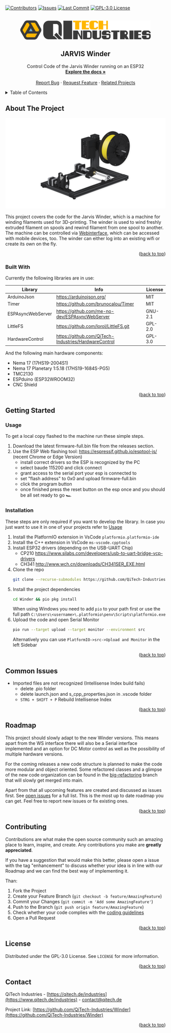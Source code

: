 <div id="top"></div>

<!-- PROJECT SHIELDS -->
[![Contributors][contributors-shield]][contributors-url]
[![Issues][issues-shield]][issues-url]
[![Last Commit][commit-shield]][commit-url]
[![GPL-3.0 License][license-shield]][license-url]

<!-- PROJECT LOGO -->
<br />
<div align="center">
  <a href="https://github.com/QiTech-Industries/Winder">
    <img src="images/logo.svg" alt="Logo" height="60">
  </a>

  <h2 align="center">JARVIS Winder</h2>

  <p align="center">
Control Code of the Jarvis Winder running on an ESP32
    <br />
    <a href="https://github.com/QiTech-Industries/Winder/tree/main/documentation"><strong>Explore the docs »</strong></a>
    <br />
    <br />
    <a href="https://github.com/QiTech-Industries/Winder/issues">Report Bug</a>
    ·
    <a href="https://github.com/QiTech-Industries/Winder/issues">Request Feature</a>
    ·
    <a href="https://github.com/QiTech-Industries">Related Projects</a>
  </p>
</div>



<!-- TABLE OF CONTENTS -->
<details>
  <summary>Table of Contents</summary>
  <ol>
    <li>
      <a href="#about-the-project">About The Project</a>
      <ul>
        <li><a href="#built-with">Built With</a></li>
      </ul>
    </li>
    <li>
      <a href="#getting-started">Getting Started</a>
      <ul>
        <li><a href="#installation">Installation</a></li>
      </ul>
    </li>
    <li><a href="#common-issues">Common Issues</a></li>
    <li><a href="#roadmap">Roadmap</a></li>
    <li><a href="#contributing">Contributing</a></li>
    <li><a href="#license">License</a></li>
    <li><a href="#contact">Contact</a></li>
  </ol>
</details>



<!-- ABOUT THE PROJECT -->
## About The Project

<div align="center">
  <a href="https://github.com/QiTech-Industries/Winder">
    <img src="images/winder.png" alt="Jarvis Winder">
  </a>
  </div>

This project covers the code for the Jarvis Winder, which is a machine for winding filaments used for 3D-printing. The winder is used to wind freshly extruded filament on spools and rewind filament from one spool to another. The machine can be controlled via [Webinterface](https://github.com/QiTech-Industries/WinderWebInterface), which can be accessed with mobile devices, too. The winder can either log into an existing wifi or create its own on the fly.

<p align="right">(<a href="#top">back to top</a>)</p>



### Built With

Currently the following libraries are in use:

| Library           | Info                                                 | License |
| ----------------- | ---------------------------------------------------- | ------- |
| ArduinoJson       | https://arduinojson.org/                             | MIT     |
| Timer             | https://github.com/brunocalou/Timer                  | MIT     |
| ESPAsyncWebServer | https://github.com/me-no-dev/ESPAsyncWebServer       | GNU-2.1 |
| LittleFS          | https://github.com/lorol/LittleFS.git                | GPL-2.0 |
| HardwareControl   | https://github.com/QiTech-Industries/HardwareControl | GPL-3.0 |

And the following main hardware components:
- Nema 17 (17HS19-2004S1)
- Nema 17 Planetary 1:5.18 (17HS19-1684S-PG5)
- TMC2130
- ESPduino (ESP32WROOM32)
- CNC Shield

<p align="right">(<a href="#top">back to top</a>)</p>



<!-- GETTING STARTED -->
## Getting Started

### Usage
To get a local copy flashed to the machine run these simple steps.

1. Download the latest firmware-full.bin file from the releases section.
2. Use the ESP Web flashing tool: https://espressif.github.io/esptool-js/ (recent Chrome or Edge Version)
    - install correct drivers so the ESP is recognized by the PC 
    - select baude 115200 and click connect
    - grant access to the serial port your esp is connected to
    - set "flash address" to 0x0 and upload firmware-full.bin
    - click the program button
    - once finished press the reset button on the esp once and you should be all set ready to go 🏎️

### Installation

These steps are only required if you want to develop the library. In case you just want to use it in one of your projects refer to [Usage](#usage)

1. Install the PlatformIO extension in VsCode `platformio.platformio-ide`
2. Install the C++ extension in VsCode `ms-vscode.cpptools`
3. Install ESP32 drivers (depending on the USB-UART Chip)
     - CP210 https://www.silabs.com/developers/usb-to-uart-bridge-vcp-drivers
     - CH341 http://www.wch.cn/downloads/CH341SER_EXE.html
4. Clone the repo
   ```sh
   git clone --recurse-submodules https://github.com/QiTech-Industries/Winder.git
   ```
5. Install the project dependencies
   ```sh
   cd Winder && pio pkg install
   ```
   When using Windows you need to add `pio` to your path first or use the full path `C:\Users\<username>\.platformio\penv\Scripts\platformio.exe`
6. Upload the code and open Serial Monitor
   ```sh
   pio run --target upload --target monitor --environment src
   ```
   Alternatively you can use `PlatformIO->src->Upload and Monitor` in the left Sidebar

<p align="right">(<a href="#top">back to top</a>)</p>

## Common Issues
- Imported files are not recognized (Intellisense Index build fails)
  - delete .pio folder
  - delete launch.json and s_cpp_properties.json in .vscode folder
  - `STRG + SHIFT + P` Rebuild Intellisense Index

<p align="right">(<a href="#top">back to top</a>)</p>

<!-- ROADMAP -->
## Roadmap
This project should slowly adapt to the new Winder versions. This means apart from the WS interface there will also be a Serial interface implemented and an option for DC Motor control as well as the possibility of multiple hardware versions.

For the coming releases a new code structure is planned to make the code more modular and object oriented. Some refactored classes and a glimpse of the new code organization can be found in the [big-refactoring](https://github.com/QiTech-Industries/Winder/tree/big-refactoring) branch that will slowly get merged into main.

Apart from that all upcoming features are created and discussed as issues first.
See [open issues](https://github.com/QiTech-Industries/Winder/issues) for a full list. This is the most up to date roadmap you can get. Feel free to report new issues or fix existing ones.

<p align="right">(<a href="#top">back to top</a>)</p>



<!-- CONTRIBUTING -->
## Contributing

Contributions are what make the open source community such an amazing place to learn, inspire, and create. Any contributions you make are **greatly appreciated**.

If you have a suggestion that would make this better, please open a issue with the tag "enhancement" to discuss whether your idea is in line with our Roadmap and we can find the best way of implementing it.

Than:

1. Fork the Project
2. Create your Feature Branch (`git checkout -b feature/AmazingFeature`)
3. Commit your Changes (`git commit -m 'Add some AmazingFeature'`)
4. Push to the Branch (`git push origin feature/AmazingFeature`)
5. Check whether your code complies with the [coding guidelines](documentation/coding_conventions.md)
6. Open a Pull Request

<p align="right">(<a href="#top">back to top</a>)</p>



<!-- LICENSE -->
## License

Distributed under the GPL-3.0 License. See `LICENSE` for more information.

<p align="right">(<a href="#top">back to top</a>)</p>



<!-- CONTACT -->
## Contact

QiTech Industries - [https://qitech.de/industries](https://www.qitech.de/industries) - contact@qitech.de

Project Link: [https://github.com/QiTech-Industries/Winder](https://github.com/QiTech-Industries/Winder)

<p align="right">(<a href="#top">back to top</a>)</p>

<!-- MARKDOWN LINKS & IMAGES -->
<!-- https://www.markdownguide.org/basic-syntax/#reference-style-links -->
[contributors-shield]: https://img.shields.io/github/contributors/QiTech-Industries/Winder?style=for-the-badge
[contributors-url]: https://github.com/QiTech-Industries/Winder/graphs/contributors

[commit-shield]: https://img.shields.io/github/last-commit/QiTech-Industries/Winder?style=for-the-badge
[commit-url]: https://github.com/QiTech-Industries/Winder/commits

[issues-shield]: https://img.shields.io/github/issues/QiTech-Industries/Winder?style=for-the-badge
[issues-url]: https://github.com/QiTech-Industries/Winder/issues

[license-shield]: https://img.shields.io/github/license/QiTech-Industries/Winder?style=for-the-badge
[license-url]: https://github.com/QiTech-Industries/Winder/blob/main/LICENSE
